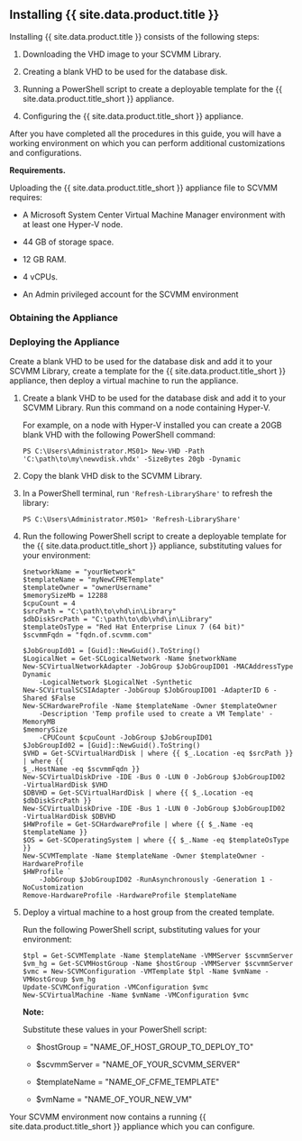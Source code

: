 ## Installing {{ site.data.product.title }}

Installing {{ site.data.product.title }} consists of the following steps:

1.  Downloading the VHD image to your SCVMM Library.

2.  Creating a blank VHD to be used for the database disk.

3.  Running a PowerShell script to create a deployable template for the
    {{ site.data.product.title_short }} appliance.

4.  Configuring the {{ site.data.product.title_short }} appliance.

After you have completed all the procedures in this guide, you will have
a working environment on which you can perform additional customizations
and configurations.

**Requirements.**

Uploading the {{ site.data.product.title_short }} appliance file to SCVMM requires:

  - A Microsoft System Center Virtual Machine Manager environment with
    at least one Hyper-V node.

  - 44 GB of storage space.

  - 12 GB RAM.

  - 4 vCPUs.

  - An Admin privileged account for the SCVMM environment

### Obtaining the Appliance

### Deploying the Appliance

Create a blank VHD to be used for the database disk and add it to your
SCVMM Library, create a template for the {{ site.data.product.title_short }}
appliance, then deploy a virtual machine to run the appliance.

1.  Create a blank VHD to be used for the database disk and add it to
    your SCVMM Library. Run this command on a node containing Hyper-V.

    For example, on a node with Hyper-V installed you can create a 20GB
    blank VHD with the following PowerShell command:

        PS C:\Users\Administrator.MS01> New-VHD -Path 'C:\path\to\my\newvdisk.vhdx' -SizeBytes 20gb -Dynamic

2.  Copy the blank VHD disk to the SCVMM Library.

3.  In a PowerShell terminal, run `'Refresh-LibraryShare'` to refresh
    the library:

        PS C:\Users\Administrator.MS01> 'Refresh-LibraryShare'

4.  Run the following PowerShell script to create a deployable template
    for the {{ site.data.product.title_short }} appliance, substituting values for
    your environment:

        $networkName = "yourNetwork"
        $templateName = "myNewCFMETemplate"
        $templateOwner = "ownerUsername"
        $memorySizeMb = 12288
        $cpuCount = 4
        $srcPath = "C:\path\to\vhd\in\Library"
        $dbDiskSrcPath = "C:\path\to\db\vhd\in\Library"
        $templateOsType = "Red Hat Enterprise Linux 7 (64 bit)"
        $scvmmFqdn = "fqdn.of.scvmm.com"

        $JobGroupId01 = [Guid]::NewGuid().ToString()
        $LogicalNet = Get-SCLogicalNetwork -Name $networkName
        New-SCVirtualNetworkAdapter -JobGroup $JobGroupID01 -MACAddressType Dynamic
            -LogicalNetwork $LogicalNet -Synthetic
        New-SCVirtualSCSIAdapter -JobGroup $JobGroupID01 -AdapterID 6 -Shared $False
        New-SCHardwareProfile -Name $templateName -Owner $templateOwner
            -Description 'Temp profile used to create a VM Template' -MemoryMB
        $memorySize
            -CPUCount $cpuCount -JobGroup $JobGroupID01
        $JobGroupId02 = [Guid]::NewGuid().ToString()
        $VHD = Get-SCVirtualHardDisk | where {{ $_.Location -eq $srcPath }} | where {{
        $_.HostName -eq $scvmmFqdn }}
        New-SCVirtualDiskDrive -IDE -Bus 0 -LUN 0 -JobGroup $JobGroupID02
        -VirtualHardDisk $VHD
        $DBVHD = Get-SCVirtualHardDisk | where {{ $_.Location -eq $dbDiskSrcPath }}
        New-SCVirtualDiskDrive -IDE -Bus 1 -LUN 0 -JobGroup $JobGroupID02
        -VirtualHardDisk $DBVHD
        $HWProfile = Get-SCHardwareProfile | where {{ $_.Name -eq $templateName }}
        $OS = Get-SCOperatingSystem | where {{ $_.Name -eq $templateOsType }}
        New-SCVMTemplate -Name $templateName -Owner $templateOwner -HardwareProfile
        $HWProfile `
            -JobGroup $JobGroupID02 -RunAsynchronously -Generation 1 -NoCustomization
        Remove-HardwareProfile -HardwareProfile $templateName

5.  Deploy a virtual machine to a host group from the created template.

    Run the following PowerShell script, substituting values for your
    environment:

        $tpl = Get-SCVMTemplate -Name $templateName -VMMServer $scvmmServer
        $vm_hg = Get-SCVMHostGroup -Name $hostGroup -VMMServer $scvmmServer
        $vmc = New-SCVMConfiguration -VMTemplate $tpl -Name $vmName -VMHostGroup $vm_hg
        Update-SCVMConfiguration -VMConfiguration $vmc
        New-SCVirtualMachine -Name $vmName -VMConfiguration $vmc

    **Note:**

    Substitute these values in your PowerShell script:

      - $hostGroup = "NAME\_OF\_HOST\_GROUP\_TO\_DEPLOY\_TO"

      - $scvmmServer = "NAME\_OF\_YOUR\_SCVMM\_SERVER"

      - $templateName = "NAME\_OF\_CFME\_TEMPLATE"

      - $vmName = "NAME\_OF\_YOUR\_NEW\_VM"

Your SCVMM environment now contains a running {{ site.data.product.title_short }} appliance which you can configure.
